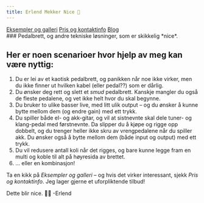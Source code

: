 ```yaml
---
title: Erlend Mekker Nice 💫
---
```

<div class="navigation-links">
<a href="https://erlendmekkernice.cool/Eksempler-og-galleri">Eksempler og galleri</a>
<a href="https://erlendmekkernice.cool/Pris-og-kontaktinfo">Pris og kontaktinfo</a>
<a href="https://havn.blog">Blog</a>
</div>
### Pedalbrett, og andre tekniske løsninger, som er skikkelig *nice*.

## Her er noen scenarioer hvor hjelp av meg kan være nyttig:

1) Du er lei av et kaotisk pedalbrett, og panikken når noe ikke virker, men du ikke finner ut hvilken kabel (eller pedal??) som er dårlig.
2) Du ønsker deg rett og slett et _smud_ pedalbrett. Kanskje mangler du også de fleste pedalene, og vet ikke helt hvor du skal begynne.
3) Du bruker to ulike basser live, med litt ulik output – og du ønsker å kunne bytte mellom dem (og endre gain) med ett trykk.
4) Du spiller både el- og akk-gitar, og vil at sistnevnte skal dele tuner- og klang-pedal med førstnevnte. Da slipper du å kjøpe og rigge opp dobbelt, og du trenger heller ikke skru av vrengpedalene når du spiller akk. Du ønsker også å bytte mellom dem (både input og output) med ett trykk.
5) Du vil redusere antall koli når det rigges, og bare kunne legge fram en multi og koble til alt på høyresida av brettet.
6) … eller en kombinasjon!

Ta en kikk på *Eksempler og galleri* – og hvis det virker interessant, sjekk *Pris og kontaktinfo*. Jeg lager gjerne et uforpliktende tilbud!

Dette blir nice. 👌🏻
-Erlend